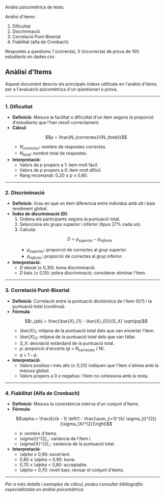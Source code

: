 Anàlisi psicomètrica de tests. 

Anàlisi d'items:
1. Dificultat
2. Discriminació
3. Correlació Punt-Biserial 
4. Fiabilitat (alfa de Cronbach)

Respostes a questions 1 (correcta), 0 (incorrecta) de prova de 100 estudiants en dades.csv
## Anàlisi d'Items
Aquest document descriu els principals índexs utilitzats en l'anàlisi d'items per a l'avaluació psicomètrica d'un qüestionari o prova.

---

### 1. Dificultat
- **Definició**: Mesura la facilitat o dificultat d'un ítem segons la proporció d'estudiants que l'han resolt correctament.
- **Càlcul**:
  ```math
  p = \frac{N_{correctes}}{N_{total}}
  ```
  - _N<sub>correctes</sub>_: nombre de respostes correctes.
  - _N<sub>total</sub>_: nombre total de respostes.
- **Interpretació**:
  - Valors de _p_ propers a 1: ítem molt fàcil.
  - Valors de _p_ propers a 0: ítem molt difícil.
  - Rang recomanat: 0,20 ≤ _p_ ≤ 0,80.

---

### 2. Discriminació
- **Definició**: Grau en què un ítem diferencia entre individus amb alt i baix rendiment global.
- **Índex de discriminació (D)**:
  1. Ordena els participants segons la puntuació total.
  2. Selecciona els grups superior i inferior (tipus 27% cada un).
  3. Calcula:
     ```math
     D = p_{superior} - p_{inferior}
     ```
     - _p<sub>superior</sub>_: proporció de correctes al grup superior.
     - _p<sub>inferior</sub>_: proporció de correctes al grup inferior.
- **Interpretació**:
  - _D_ elevat (≥ 0,30): bona discriminació.
  - _D_ baix (≤ 0,10): pobra discriminació; considerar eliminar l'ítem.

---

### 3. Correlació Punt-Biserial
- **Definició**: Correlació entre la puntuació dicotòmica de l'ítem (0/1) i la puntuació total (contínua).
- **Fórmula**:
  ```math
  r_{pb} = \frac{\bar{X}_{1} - \bar{X}_{0}}{S_X} \sqrt{pq}
  ```
  - _\bar{X}<sub>1</sub>_: mitjana de la puntuació total dels que van encertar l'ítem.
  - _\bar{X}<sub>0</sub>_: mitjana de la puntuació total dels que van fallar.
  - _S_X_: desviació estàndard de la puntuació total.
  - _p_: proporció d'encerts (_p_ = N<sub>correctes</sub> / N).
  - _q_ = 1 - _p_.
- **Interpretació**:
  - Valors positius i més alts (≥ 0,20) indiquen que l'ítem s'alinea amb la mesura global.
  - Valors propers a 0 o negatius: l'ítem no cohesiona amb la resta.

---

### 4. Fiabilitat (Alfa de Cronbach)
- **Definició**: Mesura la consistència interna d'un conjunt d'items.
- **Fórmula**:
  ```math
  \alpha = \frac{k}{k - 1} \left(1 - \frac{\sum_{i=1}^{k} \sigma_{i}^{2}}{\sigma_{X}^{2}}\right)
  ```
  - _k_: nombre d'items.
  - _\sigma_{i}^{2}_: variància de l'ítem _i_.
  - _\sigma_{X}^{2}_: variància de la puntuació total.
- **Interpretació**:
  - _\alpha_ ≥ 0,90: excel·lent.
  - 0,80 ≤ _\alpha_ < 0,90: bona.
  - 0,70 ≤ _\alpha_ < 0,80: acceptable.
  - _\alpha_ < 0,70: nivell baix; revisar el conjunt d'items.

---

*Per a més detalls i exemples de càlcul, podeu consultar bibliografia especialitzada en anàlisi psicomètrica.*

